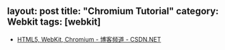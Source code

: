 layout: post
title: "Chromium Tutorial"
category: Webkit
tags: [webkit]
---

- [HTML5, WebKit, Chromium - 博客频道 - CSDN.NET](http://blog.csdn.net/milado_nju/article/list/1)